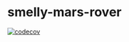 # smelly-mars-rover

[![codecov](https://codecov.io/gh/wouterwietses/smelly-mars-rover/graph/badge.svg)](https://codecov.io/gh/wouterwietses/smelly-mars-rover)

